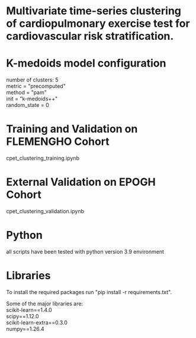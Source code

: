# Multivariate time-series clustering of cardiopulmonary exercise test for cardiovascular risk stratification. 

# K-medoids model configuration
number of clusters: 5  
metric = "precomputed"  
method = "pam"  
init = "k-medoids++"  
random_state = 0  

# Training and Validation on FLEMENGHO Cohort
cpet_clustering_training.ipynb

# External Validation on EPOGH Cohort
cpet_clustering_validation.ipynb

# Python
all scripts have been tested with python version 3.9 environment

# Libraries
To install the required packages run "pip install -r requirements.txt". 

Some of the major libraries are:   
scikit-learn==1.4.0  
scipy==1.12.0  
scikit-learn-extra==0.3.0  
numpy==1.26.4  
